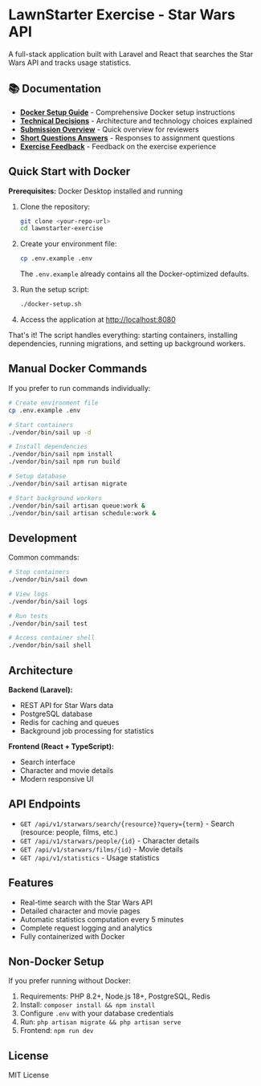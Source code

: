 # LawnStarter Exercise - Star Wars API

A full-stack application built with Laravel and React that searches the Star Wars API and tracks usage statistics.

## 📚 Documentation

- **[Docker Setup Guide](DOCKER.md)** - Comprehensive Docker setup instructions
- **[Technical Decisions](TECHNICAL_DECISIONS.md)** - Architecture and technology choices explained
- **[Submission Overview](SUBMISSION.md)** - Quick overview for reviewers
- **[Short Questions Answers](SHORT_QUESTIONS_ANSWERS.md)** - Responses to assignment questions
- **[Exercise Feedback](FEEDBACK.md)** - Feedback on the exercise experience

## Quick Start with Docker

**Prerequisites:** Docker Desktop installed and running

1. Clone the repository:

   ```bash
   git clone <your-repo-url>
   cd lawnstarter-exercise
   ```

2. Create your environment file:

   ```bash
   cp .env.example .env
   ```

   The `.env.example` already contains all the Docker-optimized defaults.

3. Run the setup script:

   ```bash
   ./docker-setup.sh
   ```

3. Access the application at <http://localhost:8080>

That's it! The script handles everything: starting containers, installing dependencies, running migrations, and setting up background workers.

## Manual Docker Commands

If you prefer to run commands individually:

```bash
# Create environment file
cp .env.example .env

# Start containers
./vendor/bin/sail up -d

# Install dependencies
./vendor/bin/sail npm install
./vendor/bin/sail npm run build

# Setup database
./vendor/bin/sail artisan migrate

# Start background workers
./vendor/bin/sail artisan queue:work &
./vendor/bin/sail artisan schedule:work &
```

## Development

Common commands:

```bash
# Stop containers
./vendor/bin/sail down

# View logs
./vendor/bin/sail logs

# Run tests
./vendor/bin/sail test

# Access container shell
./vendor/bin/sail shell
```

## Architecture

**Backend (Laravel):**

- REST API for Star Wars data
- PostgreSQL database
- Redis for caching and queues
- Background job processing for statistics

**Frontend (React + TypeScript):**

- Search interface
- Character and movie details
- Modern responsive UI

## API Endpoints

- `GET /api/v1/starwars/search/{resource}?query={term}` - Search (resource: people, films, etc.)
- `GET /api/v1/starwars/people/{id}` - Character details
- `GET /api/v1/starwars/films/{id}` - Movie details
- `GET /api/v1/statistics` - Usage statistics

## Features

- Real-time search with the Star Wars API
- Detailed character and movie pages
- Automatic statistics computation every 5 minutes
- Complete request logging and analytics
- Fully containerized with Docker

## Non-Docker Setup

If you prefer running without Docker:

1. Requirements: PHP 8.2+, Node.js 18+, PostgreSQL, Redis
2. Install: `composer install && npm install`
3. Configure `.env` with your database credentials
4. Run: `php artisan migrate && php artisan serve`
5. Frontend: `npm run dev`

## License

MIT License
